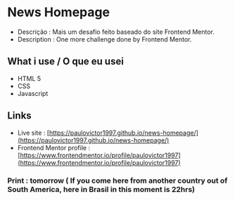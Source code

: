 # News Homepage

- Descrição : Mais um desafio feito baseado do site Frontend Mentor.
- Description : One more challenge done by Frontend Mentor.

## What i use / O que eu usei
 - HTML 5
 - CSS
 - Javascript

## Links 
  - Live site : [https://paulovictor1997.github.io/news-homepage/](https://paulovictor1997.github.io/news-homepage/)
  - Frontend Mentor profile : [https://www.frontendmentor.io/profile/paulovictor1997](https://www.frontendmentor.io/profile/paulovictor1997)
 
### Print : tomorrow ( If you come here from another country out of South America, here in Brasil in this moment is 22hrs)

